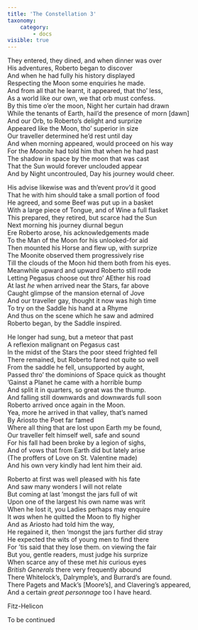 ```yaml
---
title: 'The Constellation 3'
taxonomy:
    category:
        - docs
visible: true
---
```


They entered, they dined, and when dinner was over  
His adventures, Roberto began to discover  
And when he had fully his history displayed  
Respecting the Moon some enquiries he made.  
And from all that he learnt, it appeared, that tho’ less,  
As a world like our own, we that orb must confess.  
By this time o’er the moon, Night her curtain had drawn  
While the tenants of Earth, hail’d the presence of morn [dawn]  
And our Orb, to Roberto’s delight and surprize  
Appeared like the Moon, tho’ superior in size  
Our traveller determined he’d rest until day  
And when morning appeared, would proceed on his way  
For the *Moonite* had told him that when he had past  
The shadow in space by the moon that was cast  
That the Sun would forever unclouded appear  
And by Night uncontrouled, Day his journey would cheer.  
  
His advise likewise was and th’event prov’d it good  
That he with him should take a small portion of food  
He agreed, and some Beef was put up in a basket  
With a large piece of Tongue, and of Wine a full flasket  
This prepared, they retired, but scarce had the Sun  
Next morning his journey diurnal begun  
Ere Roberto arose, his acknowledgements made  
To the Man of the Moon for his unlooked-for aid  
Then mounted his Horse and flew up, with surprize  
The Moonite observed them progressively rise  
Till the clouds of the Moon hid them both from his eyes.  
Meanwhile upward and upward Roberto still rode  
Letting Pegasus choose out thro’ AEther his road  
At last *he* when arrived near the Stars, far above  
Caught glimpse of the mansion eternal of Jove  
And our traveller gay, thought it now was high time  
To try on the Saddle his hand at a Rhyme  
And thus on the scene which he saw and admired  
Roberto began, by the Saddle inspired.  
  
He longer had sung, but a meteor that past  
A reflexion malignant on Pegasus cast  
In the midst of the Stars the poor steed frighted fell  
There remained, but Roberto fared not quite so well  
From the saddle he fell, unsupported by aught,  
Passed thro’ the dominions of Space quick as thought  
’Gainst a Planet he came with a horrible bump  
And split it in quarters, so great was the thump.  
And falling still downwards and downwards full soon  
Roberto arrived once again in the Moon.  
Yea, more he arrived in that valley, that’s named  
By Ariosto the Poet far famed  
Where all thing that are lost upon Earth my be found,  
Our traveller felt himself well, safe and sound  
For his fall had been broke by a legion of sighs,  
And of vows that from Earth did but lately arise  
(The proffers of Love on St. Valentine made)  
And his own very kindly had lent him their aid.  
  
Roberto at first was well pleased with his fate  
And saw many wonders I will not relate  
But coming at last ’mongst the jars full of wit  
Upon one of the largest his own name was writ  
When he lost it, you Ladies perhaps may enquire  
It *was* when he quitted the Moon to fly higher  
And as Ariosto had told him the way,  
He regained it, then ‘mongst the jars further did stray  
He expected the wits of young men to find there  
For ’tis said that they lose them. on viewing the fair  
But you, gentle readers, must judge his surprize  
When scarce any of these met *his* curious eyes  
*British Generals* there very frequently abound  
There Whitelock’s, Dalrymple’s, and Burrard’s are found.  
There Pagets and Mack’s [Moore’s], and Clavering’s appeared,  
And a certain *great personnage* too I have heard.  
  
Fitz-Helicon  
  
To be continued